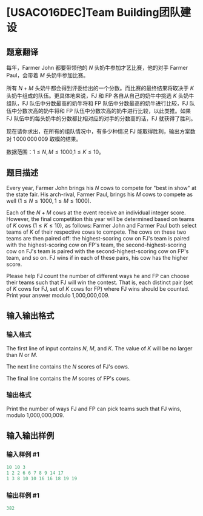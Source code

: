 # [USACO16DEC]Team Building团队建设

## 题意翻译

每年，Farmer John 都要带领他的 $N$ 头奶牛参加才艺比赛，他的对手 Farmer Paul，会带着 $M$ 头奶牛参加比赛。

所有 $N+M$ 头奶牛都会得到评委给出的一个分数。而比赛的最终结果将取决于 $K$ 头奶牛组成的队伍。更具体地来说，FJ 和 FP 各自从自己的奶牛中挑选 $K$ 头奶牛组队，FJ 队伍中分数最高的奶牛将和 FP 队伍中分数最高的奶牛进行比较，FJ 队伍中分数次高的奶牛将和 FP 队伍中分数次高的奶牛进行比较，以此类推。如果 FJ 队伍中的每头奶牛的分数都比相对应的对手的分数高的话，FJ 就获得了胜利。

现在请你求出，在所有的组队情况中，有多少种情况 FJ 能取得胜利，输出方案数对 $1\,000\,000\,009$ 取模的结果。

数据范围：$1\leq N,M \leq 1000$,$1 \leq K \leq 10$。

## 题目描述

Every year, Farmer John brings his $N$ cows to compete for "best in show" at the state fair. His arch-rival, Farmer Paul, brings his $M$ cows to compete as well ($1 \leq N \leq 1000, 1 \leq M \leq 1000$).

Each of the $N + M$ cows at the event receive an individual integer score. However, the final competition this year will be determined based on teams of $K$ cows ($1 \leq K \leq 10$), as follows: Farmer John and Farmer Paul both select teams of $K$ of their respective cows to compete. The cows on these two teams are then paired off: the highest-scoring cow on FJ's team is paired with the highest-scoring cow on FP's team, the second-highest-scoring cow on FJ's team is paired with the second-highest-scoring cow on FP's team, and so on. FJ wins if in each of these pairs, his cow has the higher score.

Please help FJ count the number of different ways he and FP can choose their teams such that FJ will win the contest. That is, each distinct pair (set of $K$ cows for FJ, set of $K$ cows for FP) where FJ wins should be counted. Print your answer modulo 1,000,000,009.

## 输入输出格式

### 输入格式

The first line of input contains $N$, $M$, and $K$. The value of $K$ will be no larger than $N$ or $M$.

The next line contains the $N$ scores of FJ's cows.

The final line contains the $M$ scores of FP's cows.

### 输出格式

Print the number of ways FJ and FP can pick teams such that FJ wins, modulo 1,000,000,009.

## 输入输出样例

### 输入样例 #1

```cpp
10 10 3
1 2 2 6 6 7 8 9 14 17
1 3 8 10 10 16 16 18 19 19
```


### 输出样例 #1

```cpp
382
```


